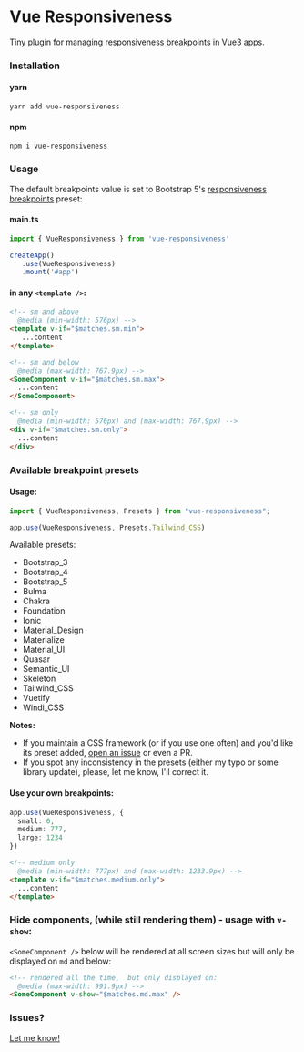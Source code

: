 # Vue Responsiveness

Tiny plugin for managing responsiveness breakpoints in Vue3 apps.

### Installation

#### yarn
```terminal
yarn add vue-responsiveness
```

#### npm
```terminal
npm i vue-responsiveness
```

### Usage

The default breakpoints value is set to Bootstrap 5's [responsiveness breakpoints](https://getbootstrap.com/docs/5.3/layout/breakpoints/#available-breakpoints) preset:
#### main.ts

```ts
import { VueResponsiveness } from 'vue-responsiveness'

createApp()
   .use(VueResponsiveness)
   .mount('#app')
```
#### in any `<template />`:
```html
<!-- sm and above
  @media (min-width: 576px) -->
<template v-if="$matches.sm.min">
   ...content
</template>

<!-- sm and below
  @media (max-width: 767.9px) -->
<SomeComponent v-if="$matches.sm.max">
  ...content
</SomeComponent>

<!-- sm only
  @media (min-width: 576px) and (max-width: 767.9px) -->
<div v-if="$matches.sm.only">
  ...content
</div>
```

### Available breakpoint presets

#### Usage:

```ts
import { VueResponsiveness, Presets } from "vue-responsiveness";

app.use(VueResponsiveness, Presets.Tailwind_CSS)
```
Available presets:
 - Bootstrap_3
 - Bootstrap_4
 - Bootstrap_5
 - Bulma
 - Chakra
 - Foundation
 - Ionic
 - Material_Design
 - Materialize
 - Material_UI
 - Quasar
 - Semantic_UI
 - Skeleton
 - Tailwind_CSS
 - Vuetify
 - Windi_CSS

**Notes:**
 - If you maintain a CSS framework (or if you use one often) and you'd like its preset added, [open an issue](https://github.com/andrei-gheorghiu/vue-responsiveness/issues) or even a PR.
 - If you spot any inconsistency in the presets (either my typo or some library update), please, let me know, I'll correct it.

#### Use your own breakpoints:
```ts
app.use(VueResponsiveness, {
  small: 0,
  medium: 777,
  large: 1234
})
```
```html
<!-- medium only
  @media (min-width: 777px) and (max-width: 1233.9px) -->
<template v-if="$matches.medium.only">
  ...content
</template>
```
### Hide components, (while still rendering them) - usage with `v-show`:
`<SomeComponent />` below will be rendered at all screen sizes but will only be displayed on `md` and below:
```html
<!-- rendered all the time,  but only displayed on: 
  @media (max-width: 991.9px) -->
<SomeComponent v-show="$matches.md.max" />
```
### Issues?
[Let me know!](https://github.com/andrei-gheorghiu/vue-responsiveness/issues)
